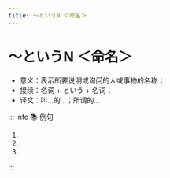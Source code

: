 ```yaml
---
title: ～というN ＜命名＞
---
```


# ～というN ＜命名＞

* 意义：表示所要说明或询问的人或事物的名称；
* 接续：名词 + という + 名词；
* 译文：叫...的...；所谓的...

::: info :books: 例句

1. <grammer-content id='1-11-1-0' sentence="「[白蛇伝/はくじゃでん]」**という**[京劇/きょうげき]です。" trans="叫“白蛇传”的京剧。" />
2. <grammer-content id='1-11-1-1' sentence="これは[何/なん]**という**[花/はな]ですか。" trans="这花叫啥？" />
3. <grammer-content id='1-11-1-2' sentence="その[田中/やまだ]さん**という**[方/かた]は、お[友達/ともだち]ですか。" trans="那位叫田中的先生是你朋友？" />

:::
